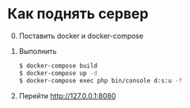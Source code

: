 # Как поднять сервер 

0. Поставить docker и docker-compose

1. Выполнить 

   ```bash
   $ docker-compose build 
   $ docker-compose up -d
   $ docker-compose exec php bin/console d:s:u -f 
   ```

2. Перейти http://127.0.0.1:8080
